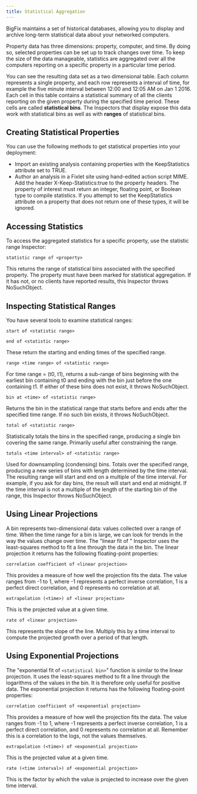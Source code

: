 ```yaml
---
title: Statistical Aggregation	
---
```


BigFix maintains a set of historical databases, allowing you to display and archive long-term 
statistical data about your networked computers.

Property data has three dimensions: property, computer, and time. By doing so, selected properties 
can be set up to track changes over time. To keep the size of the data manageable, statistics are 
aggregated over all the computers reporting on a specific property in a particular time period.

You can see the resulting data set as a two dimensional table. Each column represents a single 
property, and each row represents a interval of time, for example the five minute interval between 
12:00 and 12:05 AM on Jan 1 2016. Each cell in this table contains a statistical summary of all the 
clients reporting on the given property during the specified time period. 
These cells are called **statistical bins**. The Inspectors that display expose this data work with 
statistical bins as well as with **ranges** of statistical bins.


## Creating Statistical Properties

You can use the following methods to get statistical properties into your deployment:
* Import an existing analysis containing properties with the KeepStatistics attribute set to TRUE.
* Author an analysis in a Fixlet site using hand-edited action script MIME. Add the header X-Keep-Statistics:true to the property headers.
The property of interest must return an integer, floating point, or Boolean type to compile statistics. If you attempt to set the KeepStatistics attribute on a property that does not return one of these types, it will be ignored.


## Accessing Statistics
To access the aggregated statistics for a specific property, use the statistic range Inspector:

```relevance
statistic range of <property>
```

This returns the range of statistical bins associated with the specified property. The property must have been marked for statistical aggregation. If it has not, or no clients have reported results, this Inspector throws NoSuchObject.

## Inspecting Statistical Ranges

You have several tools to examine statistical ranges:

```relevance
start of <statistic range>
```
```relevance
end of <statistic range>
```

These return the starting and ending times of the specified range.

```relevance
range <time range> of <statistic range>
```

For time range = (t0, t1), returns a sub-range of bins beginning with the earliest bin containing t0 and ending with the bin just before the one containing t1. If either of these bins does not exist, it throws NoSuchObject.

```relevance
bin at <time> of <statistic range>
```

Returns the bin in the statistical range that starts before and ends after the specified time range. If no such bin exists, it throws NoSuchObject.

```relevance
total of <statistic range>
```

Statistically totals the bins in the specified range, producing a single bin covering the same range. Primarily useful after constraining the range.

```relevance
totals <time interval> of <statistic range>
```

Used for downsampling (condensing) bins. Totals over the specified range, producing a new series of 
bins with length determined by the time interval. The resulting range will start and end on a multiple 
of the time interval. For example, if you ask for day bins, the result will start and end at midnight. 
If the time interval is not a multiple of the length of the starting bin of the range, this 
Inspector throws NoSuchObject.

## Using Linear Projections
A bin represents two-dimensional data: values collected over a range of time. When the time range for a bin is large, we can look for trends in the way the values change over time. The "linear fit of <statistical bin>" Inspector uses the least-squares method to fit a line through the data in the bin. The linear projection it returns has the following floating-point properties:

```relevance
correlation coefficient of <linear projection>
```

This provides a measure of how well the projection fits the data. The value ranges from -1 to 1, where -1 represents a perfect inverse correlation, 1 is a perfect direct correlation, and 0 represents no correlation at all.

```relevance
extrapolation (<time>) of <linear projection>
```

This is the projected value at a given time.

```relevance
rate of <linear projection>
```

This represents the slope of the line. Multiply this by a time interval to compute the projected growth over a period of that length.

## Using Exponential Projections

The "exponential fit of `<statistical bin>`" function is similar to the linear projection. It uses the least-squares method to fit a line through the logarithms of the values in the bin. It is therefore only useful for positive data. The exponential projection it returns has the following floating-point properties:

```relevance
correlation coefficient of <exponential projection>
```

This provides a measure of how well the projection fits the data. The value ranges from -1 to 1, where -1 represents a perfect inverse correlation, 1 is a perfect direct correlation, and 0 represents no correlation at all. Remember this is a correlation to the logs, not the values themselves.

```relevance
extrapolation (<time>) of <exponential projection>
```

This is the projected value at a given time.

```relevance
rate (<time interval>) of <exponential projection>
```

This is the factor by which the value is projected to increase over the given time interval.

